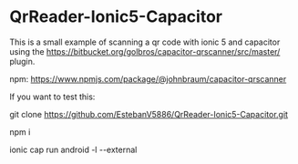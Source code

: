 ﻿# QrReader-Ionic5-Capacitor

This is a small example of scanning a qr code with ionic 5 and capacitor using the https://bitbucket.org/golbros/capacitor-qrscanner/src/master/ plugin.

npm: https://www.npmjs.com/package/@johnbraum/capacitor-qrscanner

If you want to test this:

git clone https://github.com/EstebanV5886/QrReader-Ionic5-Capacitor.git

npm i

ionic cap run android -l --external
